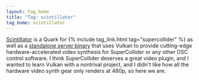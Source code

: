 ```yaml
---
layout: tag_home
title: "Tag: scintillator"
tag_home: scintillator
---
```


[Scintillator](https://github.com/lnihlen/Scintillator) is a Quark for
{% include tag_link.html tag="supercollider" %} as well as a
[standalone server binary](https://github.com/lnihlen/ScintillatorSynth) that
uses Vulkan to provide cutting-edge hardware-accelerated video synthesis for
SuperCollider or any other OSC control software. I think SuperCollider deserves
a great video plugin, and I wanted to learn Vulkan with a nontrival project,
and I didn't like how all the hardware video synth gear only renders at 480p,
so here we are.

